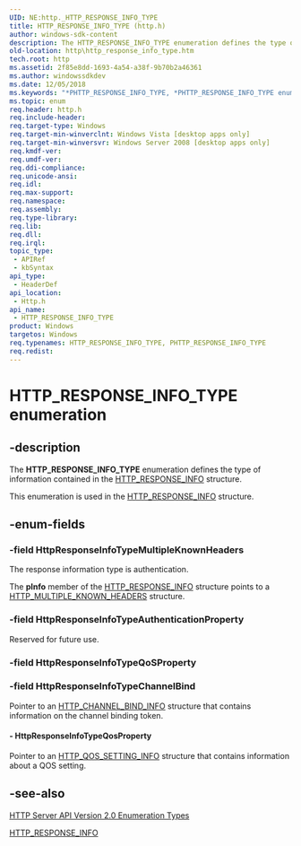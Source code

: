 ```yaml
---
UID: NE:http._HTTP_RESPONSE_INFO_TYPE
title: HTTP_RESPONSE_INFO_TYPE (http.h)
author: windows-sdk-content
description: The HTTP_RESPONSE_INFO_TYPE enumeration defines the type of information contained in the HTTP_RESPONSE_INFO structure.This enumeration is used in the HTTP_RESPONSE_INFO structure.
old-location: http\http_response_info_type.htm
tech.root: http
ms.assetid: 2f85e8dd-1693-4a54-a38f-9b70b2a46361
ms.author: windowssdkdev
ms.date: 12/05/2018
ms.keywords: "*PHTTP_RESPONSE_INFO_TYPE, *PHTTP_RESPONSE_INFO_TYPE enumeration [HTTP], HTTP_RESPONSE_INFO_TYPE, HTTP_RESPONSE_INFO_TYPE enumeration [HTTP], HttpResponseInfoTypeAuthenticationProperty, HttpResponseInfoTypeChannelBind, HttpResponseInfoTypeMultipleKnownHeaders, HttpResponseInfoTypeQosProperty, PHTTP_RESPONSE_INFO_TYPE, http.http_response_info_type, http/*PHTTP_RESPONSE_INFO_TYPE, http/HTTP_RESPONSE_INFO_TYPE, http/HttpResponseInfoTypeAuthenticationProperty, http/HttpResponseInfoTypeChannelBind, http/HttpResponseInfoTypeMultipleKnownHeaders, http/HttpResponseInfoTypeQosProperty"
ms.topic: enum
req.header: http.h
req.include-header: 
req.target-type: Windows
req.target-min-winverclnt: Windows Vista [desktop apps only]
req.target-min-winversvr: Windows Server 2008 [desktop apps only]
req.kmdf-ver: 
req.umdf-ver: 
req.ddi-compliance: 
req.unicode-ansi: 
req.idl: 
req.max-support: 
req.namespace: 
req.assembly: 
req.type-library: 
req.lib: 
req.dll: 
req.irql: 
topic_type:
 - APIRef
 - kbSyntax
api_type:
 - HeaderDef
api_location:
 - Http.h
api_name:
 - HTTP_RESPONSE_INFO_TYPE
product: Windows
targetos: Windows
req.typenames: HTTP_RESPONSE_INFO_TYPE, PHTTP_RESPONSE_INFO_TYPE
req.redist: 
---
```


# HTTP_RESPONSE_INFO_TYPE enumeration


## -description


The <b>HTTP_RESPONSE_INFO_TYPE</b> enumeration defines the type of information contained in the <a href="https://msdn.microsoft.com/29422116-0a33-4553-98aa-785bb926dee0">HTTP_RESPONSE_INFO</a> structure.

This enumeration is used  in the <a href="https://msdn.microsoft.com/29422116-0a33-4553-98aa-785bb926dee0">HTTP_RESPONSE_INFO</a> structure.


## -enum-fields




### -field HttpResponseInfoTypeMultipleKnownHeaders

The response information type is authentication.

The <b>pInfo</b> member of the <a href="https://msdn.microsoft.com/29422116-0a33-4553-98aa-785bb926dee0">HTTP_RESPONSE_INFO</a> structure points to a <a href="https://msdn.microsoft.com/b5e68d55-43a4-422f-b7e3-163739628720">HTTP_MULTIPLE_KNOWN_HEADERS</a> structure.


### -field HttpResponseInfoTypeAuthenticationProperty

Reserved for future use.


### -field HttpResponseInfoTypeQoSProperty


### -field HttpResponseInfoTypeChannelBind

Pointer to an <a href="https://msdn.microsoft.com/60428e66-9c08-418b-99e1-6824c638f2be">HTTP_CHANNEL_BIND_INFO</a> structure that contains information on the channel binding token.


#### - HttpResponseInfoTypeQosProperty

Pointer to an <a href="https://msdn.microsoft.com/6c220063-02d0-44c0-b3a3-e7bfd5c57e1f">HTTP_QOS_SETTING_INFO</a> structure that contains information about a QOS setting.


## -see-also




<a href="https://msdn.microsoft.com/849b88a1-e60b-4a1d-a660-cc3fe429d39f">HTTP Server API Version 2.0 Enumeration Types</a>



<a href="https://msdn.microsoft.com/29422116-0a33-4553-98aa-785bb926dee0">HTTP_RESPONSE_INFO</a>
 

 

